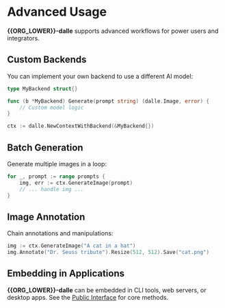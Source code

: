 # Advanced Usage

**{{ORG_LOWER}}-dalle** supports advanced workflows for power users and integrators.

## Custom Backends

You can implement your own backend to use a different AI model:

```go
type MyBackend struct{}

func (b *MyBackend) Generate(prompt string) (dalle.Image, error) {
    // Custom model logic
}

ctx := dalle.NewContextWithBackend(&MyBackend{})
```

## Batch Generation

Generate multiple images in a loop:

```go
for _, prompt := range prompts {
    img, err := ctx.GenerateImage(prompt)
    // ... handle img ...
}
```

## Image Annotation

Chain annotations and manipulations:

```go
img := ctx.GenerateImage("A cat in a hat")
img.Annotate("Dr. Seuss tribute").Resize(512, 512).Save("cat.png")
```

## Embedding in Applications

**{{ORG_LOWER}}-dalle** can be embedded in CLI tools, web servers, or desktop apps. See the [Public Interface](04-public-interface.md) for core methods.
